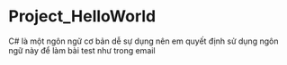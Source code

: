 # Project_HelloWorld

C# là một ngôn ngữ cơ bản dễ sự dụng nên em quyết định sử dụng ngôn ngữ này để làm bài test như trong email
